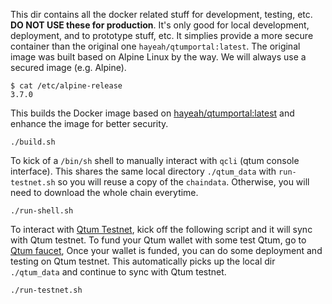 This dir contains all the docker related stuff for development, testing, etc.
**DO NOT USE these for production**. It's only good for local development,
deployment, and to prototype stuff, etc.
It simplies provide a more secure container than the original one `hayeah/qtumportal:latest`.
The original image was built based on Alpine Linux by the way. We will always use a
secured image (e.g. Alpine).
```
$ cat /etc/alpine-release
3.7.0
```

This builds the Docker image based on [hayeah/qtumportal:latest](https://hub.docker.com/r/hayeah/qtumportal/tags/)
and enhance the image for better security.
```
./build.sh
```

To kick of a `/bin/sh` shell to manually interact with `qcli` (qtum console interface). This shares
the same local directory `./qtum_data` with `run-testnet.sh` so you will reuse a copy of the `chaindata`.
Otherwise, you will need to download the whole chain everytime.
```
./run-shell.sh
```

To interact with [Qtum Testnet](https://testnet.qtum.info/), kick off the following
script and it will sync with Qtum testnet. To fund your Qtum
wallet with some test Qtum, go to [Qtum faucet](http://testnet-faucet.qtum.info/#!/), Once your wallet is funded,
you can do some deployment and testing on Qtum testnet. This automatically picks up the local dir
`./qtum_data` and continue to sync with Qtum testnet.
```
./run-testnet.sh
```
